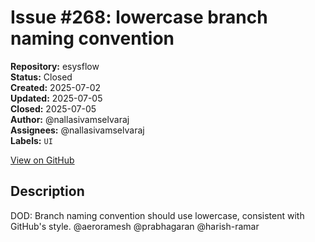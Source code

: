 # Issue #268: lowercase branch naming convention

**Repository:** esysflow  
**Status:** Closed  
**Created:** 2025-07-02  
**Updated:** 2025-07-05  
**Closed:** 2025-07-05  
**Author:** @nallasivamselvaraj  
**Assignees:** @nallasivamselvaraj  
**Labels:** `UI`  

[View on GitHub](https://github.com/Simtestlab/esysflow/issues/268)

## Description

DOD: Branch naming convention should use lowercase, consistent with GitHub's style.
@aeroramesh @prabhagaran @harish-ramar 